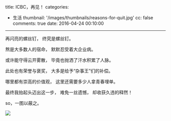 title: ICBC，再见！
categories:
  - 生活
thumbnail: '/images/thumbnails/reasons-for-quit.jpg'
cc: false
comments: true
date: 2016-04-24 00:10:00

---
再闪亮的螺丝钉，
终究是螺丝钉。
<!-- more -->
熬是大多数人的宿命，
默默忍受着大企业病。

或许能守得云开雾散，
毕竟也抛洒了汗水积累了人脉。

此处也有荣誉与褒奖，
大多是给予“杂事王”们的补偿。

哪里都有崇高的价值观，
这里还需要多少人拿青春埋单。

最终我抬起头迈出这一步，
难免一丝遗憾，
却收获久违的释然！

so，一图以蔽之。

![](/images/posts/reasons-for-quit/why_will_change_jobs.jpg)